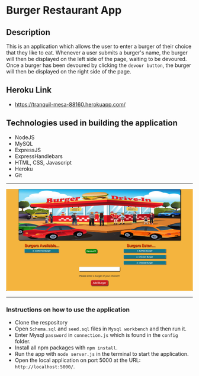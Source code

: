 # Burger Restaurant App

## Description

This is an application which allows the user to enter a burger of their choice that they like to eat.
Whenever a user submits a burger's name, the burger will then be displayed on the left side of the page, waiting to be devoured. Once a burger has been devoured by clicking the `devour button`, the burger will then be displayed on the right side of the  page. 

## Heroku Link 

* https://tranquil-mesa-88160.herokuapp.com/

## Technologies used in building the application

* NodeJS
* MySQL
* ExpressJS
* ExpressHandlebars
* HTML, CSS, Javascript
* Heroku
* Git

___

<img src="public/assets/image/1.png">

___

### Instructions on how to use the application 

* Clone the respository
* Open `Schema.sql` and `seed.sql` files in `Mysql workbench` and then run it.
* Enter Mysql `password` in `connection.js` which is found in the `config` folder.
* Install all npm packages with `npm install`.
* Run the app with `node server.js` in the terminal to start the application.
* Open the local application on port 5000 at the URL: `http://localhost:5000/`.

